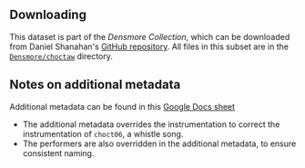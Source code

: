 
Downloading
-----------

This dataset is part of the *Densmore Collection*, which can be downloaded from Daniel Shanahan's [GitHub repository](https://github.com/shanahdt/densmore/). 
All files in this subset are in the [`Densmore/choctaw`](https://github.com/shanahdt/densmore/tree/master/Densmore/choctaw) directory.

Notes on additional metadata
----------------------------

Additional metadata can be found in this
[Google Docs sheet](https://docs.google.com/spreadsheets/d/1dlyz7iiVdjunJIWh0x6hIWxAUbvxN_ha6LBXl3KkBk8)

- The additional metadata overrides the instrumentation to correct the 
instrumentation of `choct06`, a whistle song.
- The performers are also overridden in the additional metadata, to ensure 
consistent naming. 

